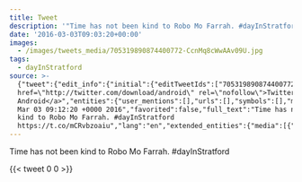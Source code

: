 ```yaml
---
title: Tweet
description: '"Time has not been kind to Robo Mo Farrah. #dayInStratford "'
date: '2016-03-03T09:03:20+00:00'
images:
  - /images/tweets_media/705319890874400772-CcnMq8cWwAAv09U.jpg
tags:
  - dayInStratford
source: >-
  {"tweet":{"edit_info":{"initial":{"editTweetIds":["705319890874400772"],"editableUntil":"2016-03-03T10:12:20.851Z","editsRemaining":"5","isEditEligible":true}},"retweeted":false,"source":"<a
  href=\"http://twitter.com/download/android\" rel=\"nofollow\">Twitter for
  Android</a>","entities":{"user_mentions":[],"urls":[],"symbols":[],"media":[{"expanded_url":"https://twitter.com/toychicken/status/705319890874400772/photo/1","indices":["58","81"],"url":"https://t.co/mCRvbzoaiu","media_url":"http://pbs.twimg.com/media/CcnMq8cWwAAv09U.jpg","id_str":"705319854811824128","id":"705319854811824128","media_url_https":"https://pbs.twimg.com/media/CcnMq8cWwAAv09U.jpg","sizes":{"medium":{"w":"1200","h":"900","resize":"fit"},"thumb":{"w":"150","h":"150","resize":"crop"},"small":{"w":"680","h":"510","resize":"fit"},"large":{"w":"2048","h":"1536","resize":"fit"}},"type":"photo","display_url":"pic.twitter.com/mCRvbzoaiu"}],"hashtags":[{"text":"dayInStratford","indices":["42","57"]}]},"display_text_range":["0","81"],"favorite_count":"0","id_str":"705319890874400772","truncated":false,"retweet_count":"0","id":"705319890874400772","possibly_sensitive":false,"created_at":"Thu
  Mar 03 09:12:20 +0000 2016","favorited":false,"full_text":"Time has not been
  kind to Robo Mo Farrah. #dayInStratford
  https://t.co/mCRvbzoaiu","lang":"en","extended_entities":{"media":[{"expanded_url":"https://twitter.com/toychicken/status/705319890874400772/photo/1","indices":["58","81"],"url":"https://t.co/mCRvbzoaiu","media_url":"http://pbs.twimg.com/media/CcnMq8cWwAAv09U.jpg","id_str":"705319854811824128","id":"705319854811824128","media_url_https":"https://pbs.twimg.com/media/CcnMq8cWwAAv09U.jpg","sizes":{"medium":{"w":"1200","h":"900","resize":"fit"},"thumb":{"w":"150","h":"150","resize":"crop"},"small":{"w":"680","h":"510","resize":"fit"},"large":{"w":"2048","h":"1536","resize":"fit"}},"type":"photo","display_url":"pic.twitter.com/mCRvbzoaiu"}]}}}
---
```

Time has not been kind to Robo Mo Farrah. #dayInStratford 
    
{{< tweet 0 0 >}}
    
